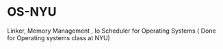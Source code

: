 # OS-NYU
Linker, Memory Management , Io Scheduler for Operating Systems ( Done for Operating systems class at NYU)
